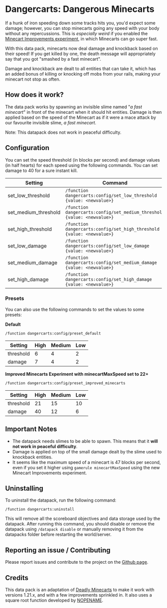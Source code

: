 # Dangercarts: Dangerous Minecarts

If a hunk of iron speeding down some tracks hits you, you'd expect some damage; however, you can stop minecarts going any speed with your body without any repercussions. This is _especially weird_ if you enabled the [Minecart Improvements experiment](https://minecraft.wiki/w/Minecart_Improvements), in which Minecarts can go super fast.

With this data pack, minecarts now deal damage and knockback based on their speed! If you get killed by one, the death message will appropriately say that you got "smashed by a fast minecart".

Damage and knockback are dealt to all entities that can take it, which has an added bonus of killing or knocking off mobs from your rails, making your minecart not stop as often.

## How does it work?

The data pack works by spawning an invisible slime named "_a fast minecart_" in front of the minecart when it should hit entities. Damage is then applied based on the speed of the Minecart as if it were a mace attack by our favourite invisible slime, _a fast minecart_.

Note: This datapack does not work in peaceful difficulty.

## Configuration

You can set the speed threshold (in blocks per second) and damage values (in half hearts) for each speed using the following commands. You can set damage to 40 for a sure instant kill.

| Setting              | Command                                                                 |
| -------------------- | ----------------------------------------------------------------------- |
| set_low_threshold    | `/function dangercarts:config/set_low_threshold {value: <newvalue>}`    |
| set_medium_threshold | `/function dangercarts:config/set_medium_threshold {value: <newvalue>}` |
| set_high_threshold   | `/function dangercarts:config/set_high_threshold {value: <newvalue>}`   |
| set_low_damage       | `/function dangercarts:config/set_low_damage {value: <newvalue>}`       |
| set_medium_damage    | `/function dangercarts:config/set_medium_damage {value: <newvalue>}`    |
| set_high_damage      | `/function dangercarts:config/set_high_damage {value: <newvalue>}`      |

### Presets

You can also use the following commands to set the values to some presets:

**Default**

```
/function dangercarts:config/preset_default
```

| Setting   | High | Medium | Low |
| --------- | ---- | ------ | --- |
| threshold | 6    | 4      | 2   |
| damage    | 7    | 4      | 2   |

**Improved Minecarts Experiment with minecartMaxSpeed set to 22+**

```
/function dangercarts:config/preset_improved_minecarts
```

| Setting   | High | Medium | Low |
| --------- | ---- | ------ | --- |
| threshold | 21   | 15     | 10  |
| damage    | 40   | 12     | 6   |

## Important Notes

- The datapack needs slimes to be able to spawn. This means that it **will not work in peaceful difficulty**.
- Damage is applied on top of the small damage dealt by the slime used to knockback entities.
- It seems like the maximum speed of a minecart is 47 blocks per second, even if you set it higher using `gamerule minecartMaxSpeed` using the new Minecart Improvements experiment.

## Uninstalling

To uninstall the datapack, run the following command:

```
/function dangercarts:uninstall
```

This will remove all the scoreboard objectives and data storage used by the datapack. After running this command, you should disable or remove the datapack using `/datapack disable` or manually removing it from the datapacks folder before restarting the world/server.

## Reporting an issue / Contributing

Please report issues and contribute to the project on the [Github page](https://github.com/joshbruegger/Dangerous-Minecarts).

## Credits

This data pack is an adaptation of [Deadly Minecarts](https://www.planetminecraft.com/data-pack/deadly-minecarts/) to make it work with versions 1.21.x, and with a few improvements sprinkled in. It also uses a square root function developed by [NOPENAME](https://github.com/NOPENAME).
